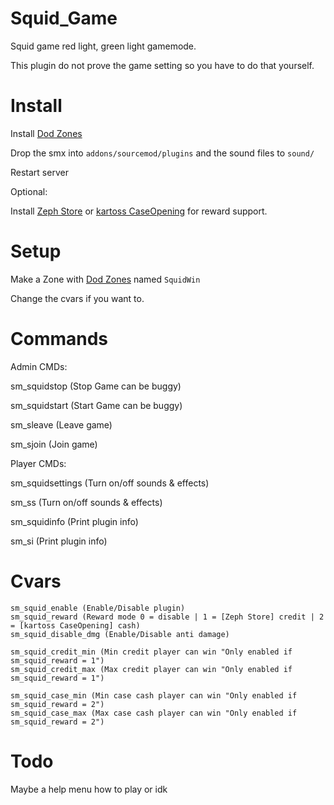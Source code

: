 # Squid_Game

[Dod Zones]: https://forums.alliedmods.net/showthread.php?p=1992342
[Zeph Store]: https://forums.alliedmods.net/showthread.php?t=276677
[kartoss CaseOpening]: https://forums.alliedmods.net/showthread.php?t=334527&amp;goto=newpost

Squid game red light, green light gamemode.

This plugin do not prove the game setting so you have to do that yourself.



# Install

Install [Dod Zones]

Drop the smx into ```addons/sourcemod/plugins``` and the sound files to ```sound/```

Restart server


Optional:

Install [Zeph Store] or [kartoss CaseOpening] for reward support.


# Setup
Make a Zone with [Dod Zones] named ```SquidWin```

Change the cvars if you want to.



# Commands

Admin CMDs:


sm_squidstop (Stop Game can be buggy)

sm_squidstart (Start Game can be buggy)

sm_sleave (Leave game)

sm_sjoin (Join game)


Player CMDs:


sm_squidsettings (Turn on/off sounds & effects)

sm_ss (Turn on/off sounds & effects)

sm_squidinfo (Print plugin info)

sm_si (Print plugin info)



# Cvars
```
sm_squid_enable (Enable/Disable plugin)
sm_squid_reward (Reward mode 0 = disable | 1 = [Zeph Store] credit | 2 = [kartoss CaseOpening] cash)
sm_squid_disable_dmg (Enable/Disable anti damage)

sm_squid_credit_min (Min credit player can win "Only enabled if sm_squid_reward = 1")
sm_squid_credit_max (Max credit player can win "Only enabled if sm_squid_reward = 1")

sm_squid_case_min (Min case cash player can win "Only enabled if sm_squid_reward = 2")
sm_squid_case_max (Max case cash player can win "Only enabled if sm_squid_reward = 2")
```

# Todo

Maybe a help menu how to play or idk
